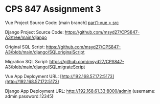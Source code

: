 # CPS 847 Assignment 3

Vue Project Source Code: [main branch] [part1-vue > src](https://github.com/msyd27/CPS847-A3/tree/main/part1-vue/src)

Django Project Source Code: https://github.com/msyd27/CPS847-A3/tree/main/django

Original SQL Script: https://github.com/msyd27/CPS847-A3/blob/main/django/SQLoriginalScript

Migration SQL Script: https://github.com/msyd27/CPS847-A3/blob/main/django/SQLmigrateScript

Vue App Deployment URL: [http://192.168.57.172:5173](http://192.168.57.172:5173)

Django App Deployment URL: http://192.168.61.33:8000/admin
(username: admin    password:12345)
